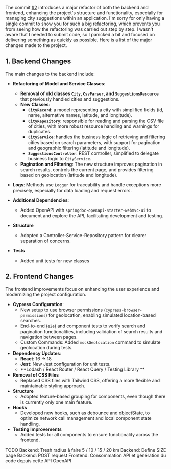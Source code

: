 The commit [#2](https://github.com/nsalleron/coveo-challenge/commit/376b253183f5fc1570bd17e7be490337b1a89276) introduces a major refactor of both the backend and frontend, enhancing the project's structure and functionality, especially for managing city suggestions within an application. I'm sorry for only having a single commit to show you for such a big refactoring, which prevents you from seeing how the refactoring was carried out step by step. I wasn't aware that I needed to submit code, so I panicked a bit and focused on delivering something as quickly as possible. Here is a list of the major changes made to the project.

## 1. Backend Changes

The main changes to the backend include:

- **Refactoring of Model and Service Classes**:
  - **Removal of old classes `City`, `CsvParser`, and `SuggestionsResource`** that previously handled cities and suggestions.
  - **New Classes**:
    - **`CityRecord`**: a model representing a city with simplified fields (id, name, alternative names, latitude, and longitude).
    - **`CityRepository`**: responsible for reading and parsing the CSV file of cities, with more robust resource handling and warnings for duplicates.
    - **`CityService`**: handles the business logic of retrieving and filtering cities based on search parameters, with support for pagination and geographic filtering (latitude and longitude).
    - **`SuggestionsController`**: REST controller, simplified to delegate business logic to `CityService`.
  - **Pagination and Filtering**: The new structure improves pagination in search results, controls the current page, and provides filtering based on geolocation (latitude and longitude).

- **Logs**: Methods use `Logger` for traceability and handle exceptions more precisely, especially for data loading and request errors.

- **Additional Dependencies**:
  - Added OpenAPI with `springdoc-openapi-starter-webmvc-ui` to document and explore the API, facilitating development and testing.
- **Structure**
  - Adopted a Controller-Service-Repository pattern for clearer separation of concerns.
- **Tests**
  - Added unit tests for new classes

## 2. Frontend Changes

The frontend improvements focus on enhancing the user experience and modernizing the project configuration.

- **Cypress Configuration**:
  - New setup to use browser permissions (`cypress-browser-permissions`) for geolocation, enabling simulated location-based searches.
  - End-to-end (`e2e`) and component tests to verify search and pagination functionalities, including validation of search results and navigation between pages.
  - Custom Commands: Added `mockGeolocation` command to simulate geolocation during tests.
- **Dependency Updates**:
  - **React**: 16 -> 18
  - **Jest**: New Jest configuration for unit tests. 
  - **Lodash / React Router / React Query / Testing Library **
- **Removal of CSS Files**
  - Replaced CSS files with Tailwind CSS, offering a more flexible and maintainable styling approach.
- **Structure**
  - Adopted feature-based grouping for components, even though there is currently only one main feature.
- **Hooks**
  - Developed new hooks, such as debounce and objectState, to optimize network call management and local component state handling.
- **Testing Improvements**
  - Added tests for all components to ensure functionality across the frontend.

TODO
Backend: Tresh radius à faire 5 / 10 / 15 / 20 km
Backend: Define SIZE page
Backend: POST request
Frontend: Consommation API et génération du code depuis cette API OpenAPI
